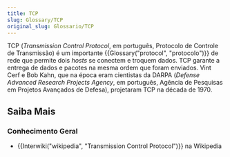 ```yaml
---
title: TCP
slug: Glossary/TCP
original_slug: Glossario/TCP
---
```

TCP (_Transmission Control Protocol_, em português, Protocolo de Controle de Transmissão) é um importante {{Glossary("protocol", "protocolo")}} de rede que permite dois _hosts_ se conectem e troquem dados. TCP garante a entrega de dados e pacotes na mesma ordem que foram enviados. Vint Cerf e Bob Kahn, que na época eram cientistas da DARPA (_Defense Advanced Research Projects Agency_, em português, Agência de Pesquisas em Projetos Avançados de Defesa), projetaram TCP na década de 1970.

## Saiba Mais

### Conhecimento Geral

- {{Interwiki("wikipedia", "Transmission Control Protocol")}} na Wikipedia
